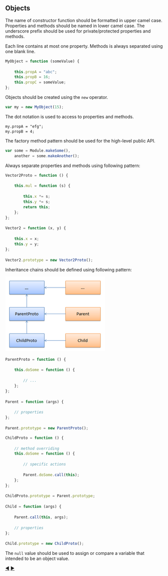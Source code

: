 ## Objects

The name of constructor function should be formatted in upper camel case.
Properties and methods should be named in lower camel case.
The underscore prefix should be used for private/protected properties and methods.

Each line contains at most one property.
Methods is always separated using one blank line.

```javascript
MyObject = function (someValue) {

    this.propA = "abc";
    this.propB = 16;
    this.propC = someValue;
};
```

Objects should be created using the `new` operator.

```javascript
var my = new MyObject(15);
```

The dot notation is used to access to properties and methods.

```
my.propA = "efg";
my.propB = 4;
```

The factory method pattern should be used for the high-level public API.

```javascript
var some = Module.makeSome(),
    another = some.makeAnother();
```

Always separate properties and methods using following pattern:

```javascript
Vector2Proto = function () {

    this.mul = function (s) {

        this.x *= s;
        this.y *= s;
        return this;
    };
};

Vector2 = function (x, y) {

    this.x = x;
    this.y = y;
};

Vector2.prototype = new Vector2Proto();
```

Inheritance chains should be defined using following pattern:

![inheritance](img/inheritance.png)

```javascript
ParentProto = function () {
    
    this.doSome = function () {
    
        // ...    
    };
};

Parent = function (args) {

    // properties
};

Parent.prototype = new ParentProto();
```

```javascript
ChildProto = function () {

    // method overriding
    this.doSome = function () {

        // specific actions

        Parent.doSome.call(this);
    };
};

ChildProto.prototype = Parent.prototype;

Child = function (args) {

    Parent.call(this, args);

    // properties
};

Child.prototype = new ChildProto();
```

The `null` value should be used to assign or compare a variable that intended to be an object value.

[:arrow_backward:](functions.md) [:arrow_forward:](errors.md)
